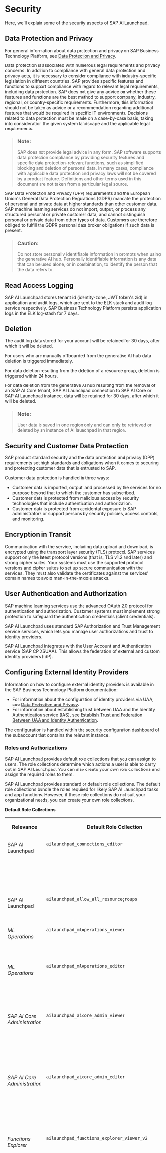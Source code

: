 <!-- loioe4cf7102c2574e8b85f669b9c4f69cde -->

<link rel="stylesheet" type="text/css" href="css/sap-icons.css"/>

# Security

Here, we'll explain some of the security aspects of SAP AI Launchpad.

<a name="loiof1d2eb91d9a248ca8c92b0110c76c6f6"/>

<!-- loiof1d2eb91d9a248ca8c92b0110c76c6f6 -->

## Data Protection and Privacy

For general information about data protection and privacy on SAP Business Technology Platform, see [Data Protection and Privacy](https://help.sap.com/viewer/65de2977205c403bbc107264b8eccf4b/Cloud/en-US/7e513d31704a4a87831191e504ca850a.html).

Data protection is associated with numerous legal requirements and privacy concerns. In addition to compliance with general data protection and privacy acts, it is necessary to consider compliance with industry-specific legislation in different countries. SAP provides specific features and functions to support compliance with regard to relevant legal requirements, including data protection. SAP does not give any advice on whether these features and functions are the best method to support company, industry, regional, or country-specific requirements. Furthermore, this information should not be taken as advice or a recommendation regarding additional features that would be required in specific IT environments. Decisions related to data protection must be made on a case-by-case basis, taking into consideration the given system landscape and the applicable legal requirements.

> ### Note:  
> SAP does not provide legal advice in any form. SAP software supports data protection compliance by providing security features and specific data protection-relevant functions, such as simplified blocking and deletion of personal data. In many cases, compliance with applicable data protection and privacy laws will not be covered by a product feature. Definitions and other terms used in this document are not taken from a particular legal source.

SAP Data Protection and Privacy \(DPP\) requirements and the European Union's General Data Protection Regulations \(GDPR\) mandate the protection of personal and private data at higher standards than other customer data. SAP machine learning services do not import, output, or process any structured personal or private customer data, and cannot distinguish personal or private data from other types of data. Customers are therefore obliged to fulfill the GDPR personal data broker obligations if such data is present.

> ### Caution:  
> Do not store personally identifiable information in prompts when using the generative AI hub. Personally identifiable information is any data that can be used alone, or in combination, to identify the person that the data refers to.



<a name="loiof1d2eb91d9a248ca8c92b0110c76c6f6__section_w3k_wch_ynb"/>

## Read Access Logging

SAP AI Launchpad stores tenant id \(identity-zone, JWT token's zid\) in application and audit logs, which are sent to the ELK stack and audit log service respectively. SAP Business Technology Platform persists application logs in the ELK log-stash for 7 days.



<a name="loiof1d2eb91d9a248ca8c92b0110c76c6f6__section_yj3_fdh_ynb"/>

## Deletion

The audit log data stored for your account will be retained for 30 days, after which it will be deleted.

For users who are manually offboarded from the generative AI hub data deletion is triggered immediately.

For data deletion resulting from the deletion of a resource group, deletion is triggered within 24 hours.

For data deletion from the generative AI hub resulting from the removal of an SAP AI Core tenant, SAP AI Launchpad connection to SAP AI Core or SAP AI Launchpad instance, data will be retained for 30 days, after which it will be deleted.

> ### Note:  
> User data is saved in one region only and can only be retrieved or deleted by an instance of AI launchpad in that region.

<a name="loioab5939567cf04016854414774fb2291e"/>

<!-- loioab5939567cf04016854414774fb2291e -->

## Security and Customer Data Protection

SAP product standard security and the data protection and privacy \(DPP\) requirements set high standards and obligations when it comes to securing and protecting customer data that is entrusted to SAP.

Customer data protection is handled in three ways:

-   Customer data is imported, output, and processed by the services for no purpose beyond that to which the customer has subscribed.
-   Customer data is protected from malicious access by security technologies that include authentication and authorization.
-   Customer data is protected from accidental exposure to SAP administrators or support persons by security policies, access controls, and monitoring.

<a name="loio42a8f0fd505d4fdca3ed1dc1de14ca07"/>

<!-- loio42a8f0fd505d4fdca3ed1dc1de14ca07 -->

## Encryption in Transit

Communication with the service, including data upload and download, is encrypted using the transport layer security \(TLS\) protocol. SAP services support only the latest protocol versions \(that is, TLS v1.2 and later\) and strong cipher suites. Your systems must use the supported protocol versions and cipher suites to set up secure communication with the services. They must also validate the certificates against the services’ domain names to avoid man-in-the-middle attacks.

<a name="loiodef9ee82675a4cb3a0f718cfc8d940dc"/>

<!-- loiodef9ee82675a4cb3a0f718cfc8d940dc -->

## User Authentication and Authorization

SAP machine learning services use the advanced OAuth 2.0 protocol for authentication and authorization. Customer systems must implement strong protection to safeguard the authentication credentials \(client credentials\).

SAP AI Launchpad uses standard SAP Authorization and Trust Management service services, which lets you manage user authorizations and trust to identity providers.

SAP AI Launchpad integrates with the User Account and Authentication service \(SAP CP XSUAA\). This allows the federation of external and custom identity providers \(IdP\).



<a name="loiodef9ee82675a4cb3a0f718cfc8d940dc__section_crv_mch_ynb"/>

## Configuring External Identity Providers

Information on how to configure external identity providers is available in the SAP Business Technology Platform documentation:

-   For information about the configuration of identity providers via UAA, see [Data Protection and Privacy](https://help.sap.com/products/BTP/65de2977205c403bbc107264b8eccf4b/7e513d31704a4a87831191e504ca850a.html?version=Cloud).
-   For information about establishing trust between UAA and the Identity Authentication service \(IAS\), see [Establish Trust and Federation Between UAA and Identity Authentication](https://help.sap.com/viewer/65de2977205c403bbc107264b8eccf4b/Cloud/en-US/7c6aa87459764b179aeccadccd4f91f3.html).

The configuration is handled within the security configuration dashboard of the subaccount that contains the relevant instance.

<a name="loio4ef8499d7a4945ec854e3b4590830bcc"/>

<!-- loio4ef8499d7a4945ec854e3b4590830bcc -->

### Roles and Authorizations

SAP AI Launchpad provides default role collections that you can assign to users. The role collections determine which actions a user is able to carry out in SAP AI Launchpad. You can also create your own role collections and assign the required roles to them.



SAP AI Launchpad provides standard or default role collections. The default role collections bundle the roles required for likely SAP AI Launchpad tasks and app functions. However, if these role collections do not suit your organizational needs, you can create your own role collections.

**Default Role Collections**


<table>
<tr>
<th valign="top">

Relevance

</th>
<th valign="top">

Default Role Collection

</th>
<th valign="top">

Description

</th>
<th valign="top">

Includes Roles

</th>
</tr>
<tr>
<td valign="top">

SAP AI Launchpad 

</td>
<td valign="top">

`ailaunchpad_connections_editor` 

</td>
<td valign="top">

Provides roles to view, create, edit, and delete connections to your AI runtime \(for example, SAP AI Core\)

</td>
<td valign="top">

`viewer`

`connections_editor`

</td>
</tr>
<tr>
<td valign="top">

SAP AI Launchpad 

</td>
<td valign="top">

`ailaunchpad_allow_all_resourcegroups` 

</td>
<td valign="top">

Provides access to all resource groups

</td>
<td valign="top">

`allow_all_resourcegroups` 

</td>
</tr>
<tr>
<td valign="top">

*ML Operations* 

</td>
<td valign="top">

`ailaunchpad_mloperations_viewer` 

</td>
<td valign="top">

Provides roles to view all contents of scenarios and resource groups

</td>
<td valign="top">

`viewer`

`mloperations_viewer`

</td>
</tr>
<tr>
<td valign="top">

*ML Operations* 

</td>
<td valign="top">

`ailaunchpad_mloperations_editor` 

</td>
<td valign="top">

Provides roles to view all contents of scenarios, and to view and edit contents of resource groups

</td>
<td valign="top">

`viewer`

`mloperations_editor`

</td>
</tr>
<tr>
<td valign="top">

*SAP AI Core Administration*

</td>
<td valign="top">

`ailaunchpad_aicore_admin_viewer`

</td>
<td valign="top">

Provides roles to view authentications required for AI workflows involving SAP AI Core \(AI runtime\)

</td>
<td valign="top">

`viewer`

`aicore_admin_viewer_all`

</td>
</tr>
<tr>
<td valign="top">

*SAP AI Core Administration*

</td>
<td valign="top">

`ailaunchpad_aicore_admin_editor`

</td>
<td valign="top">

Provides roles to edit authentications required for AI workflows involving SAP AI Core \(AI runtime\)

</td>
<td valign="top">

`viewer`

`aicore_admin_editor_all` 

</td>
</tr>
<tr>
<td valign="top">

*Functions Explorer* 

</td>
<td valign="top">

`ailaunchpad_functions_explorer_viewer_v2` 

</td>
<td valign="top">

Provides roles to view scenarios and all ML resources of a scenario

</td>
<td valign="top">

`viewer`

`connections_viewer`

`functions_explorer`

`mlfunctions_viewer`

`scenario_executable_viewer`

`scenario_metadata_viewer`

`scenario_configuration_viewer`

`scenario_job_viewer`

`scenario_artifact_viewer`

`scenario_metric_viewer`

</td>
</tr>
<tr>
<td valign="top">

*Functions Explorer* 

</td>
<td valign="top">

`ailaunchpad_functions_explorer_editor_v2` 

</td>
<td valign="top">

Edit scenarios and all ML resources of a scenario

</td>
<td valign="top">

`viewer`

`connections_viewer`

`functions_explorer`

`mlfunctions_editor`

`scenario_executable_viewer`

`scenario_metadata_viewer`

`scenario_metric_viewer`

`scenario_configuration_editor`

`scenario_job_editor`

`scenario_artifact_editor`

</td>
</tr>
<tr>
<td valign="top">

SAP AI Launchpad

</td>
<td valign="top">

`ailaunchpad_connections_editor_without_genai`

</td>
<td valign="top">

Provides roles to view, create, edit, and delete connections to your AI runtime \(for example, SAP AI Core\) without generative AI hub

</td>
<td valign="top">

`viewer_without_genai`

`connections_editor`

</td>
</tr>
<tr>
<td valign="top">

*ML Operations*

</td>
<td valign="top">

`ailaunchpad_mloperations_viewer_without_genai` 

</td>
<td valign="top">

Provides roles to view all contents of scenarios and resource groups without generative AI hub 

</td>
<td valign="top">

`viewer_without_genai`

`mloperations_viewer`

</td>
</tr>
<tr>
<td valign="top">

*ML Operations*

</td>
<td valign="top">

`ailaunchpad_mloperations_editor_without_genai` 

</td>
<td valign="top">

Provides roles to view all contents of scenarios, and to view and edit contents of resource groups without generative AI hub 

</td>
<td valign="top">

`viewer_without_genai`

`mloperations_editor`

</td>
</tr>
<tr>
<td valign="top">

*Functions Explorer*

</td>
<td valign="top">

`ailaunchpad_functions_explorer_viewer_v2_without_genai` 

</td>
<td valign="top">

Provides roles to view scenarios and all ML resources of a scenario without generative AI hub 

</td>
<td valign="top">

`viewer_without_genai`

`connections_viewer`

`functions_explorer`

`mlfunctions_viewer`

`scenario_executable_viewer`

`scenario_metadata_viewer`

`scenario_configuration_viewer`

`scenario_job_viewer`

`scenario_artifact_viewer`

`scenario_metric_viewer`

</td>
</tr>
<tr>
<td valign="top">

*Functions Explorer*

</td>
<td valign="top">

`ailaunchpad_functions_explorer_editor_v2_without_genai` 

</td>
<td valign="top">

Edit scenarios and all ML resources of a scenario without generative AI hub 

</td>
<td valign="top">

`viewer_without_genai`

`connections_viewer`

`functions_explorer`

`mlfunctions_editor`

`scenario_executable_viewer`

`scenario_metadata_viewer`

`scenario_metric_viewer`

`scenario_configuration_editor`

`scenario_job_editor`

`scenario_artifact_editor`

</td>
</tr>
<tr>
<td valign="top">

*SAP AI Core Administration*

</td>
<td valign="top">

`ailaunchpad_aicore_admin_viewer_without_genai`

</td>
<td valign="top">

Administrator \(SAP AI Core\) viewer, without access to generative AI hub

</td>
<td valign="top">

`viewer_without_genai`

`aicore_admin_viewer_all`

</td>
</tr>
<tr>
<td valign="top">

*SAP AI Core Administration*

</td>
<td valign="top">

`ailaunchpad_aicore_admin_editor_without_genai`

</td>
<td valign="top">

Administrator \(SAP AI Core\) editor, without access to generative AI hub

</td>
<td valign="top">

`viewer_without_genai`

`aicore_admin_editor_all`

</td>
</tr>
<tr>
<td valign="top">

*Generative AI Hub*

</td>
<td valign="top">

`ailaunchpad_genai_experimenter`

</td>
<td valign="top">

Prompt experimentation, viewing disclaimers and orchestration experimentation in generative AI hub.

</td>
<td valign="top">

`viewer_without_genai`

`genai_experimenter`

</td>
</tr>
<tr>
<td valign="top">

*Generative AI Hub*

</td>
<td valign="top">

`ailaunchpad_genai_manager`

</td>
<td valign="top">

Prompt experimentation, managing prompts, viewing disclaimers and orchestration experimentation in generative AI hub.

</td>
<td valign="top">

`viewer_without_genai`

`genai_experimenter`

`genai_manager`

</td>
</tr>
<tr>
<td valign="top">

*Generative AI Hub*

</td>
<td valign="top">

`ailaunchpad_genai_administrator`

</td>
<td valign="top">

Administration user data deletion and reading, writing and deletion of disclaimers in generative AI hub.

</td>
<td valign="top">

`viewer_without_genai`

`genai_administrator`

</td>
</tr>
</table>



If you want to create your own role collections, you can assign roles to them based on the following table.

**Default Roles**


<table>
<tr>
<th valign="top">

Role

</th>
<th valign="top">

Allows Users To

</th>
</tr>
<tr>
<td valign="top">

`allow_connections` 

</td>
<td valign="top">

Manage custom access to runtime connections in SAP AI Launchpad 

</td>
</tr>
<tr>
<td valign="top">

`connections_viewer`

</td>
<td valign="top">

View runtime connections in SAP AI Launchpad 

</td>
</tr>
<tr>
<td valign="top">

`connections_editor` 

</td>
<td valign="top">

Edit runtime connections in SAP AI Launchpad 

</td>
</tr>
<tr>
<td valign="top">

`viewer` 

</td>
<td valign="top">

Access SAP AI Launchpad \(default role for all users\)

</td>
</tr>
<tr>
<td valign="top">

`aicore_admin_repositories_viewer`

</td>
<td valign="top">

View Git repositories in the *SAP AI Core Administration* app

</td>
</tr>
<tr>
<td valign="top">

`aicore_admin_repositories_editor`

</td>
<td valign="top">

Add, edit, or remove Git repositories in the *SAP AI Core Administration* app

</td>
</tr>
<tr>
<td valign="top">

`aicore_admin_applications_viewer`

</td>
<td valign="top">

View applications in the *SAP AI Core Administration* app

</td>
</tr>
<tr>
<td valign="top">

`aicore_admin_applications_editor`

</td>
<td valign="top">

Create, edit, or delete applications in the *SAP AI Core Administration* app

</td>
</tr>
<tr>
<td valign="top">

`aicore_admin_dockerregistrysecret_viewer`

</td>
<td valign="top">

View Docker registry secrets in the *SAP AI Core Administration* app

</td>
</tr>
<tr>
<td valign="top">

`aicore_admin_dockerregistrysecret_editor`

</td>
<td valign="top">

Add, edit, or remove Docker registry secrets in the *SAP AI Core Administration* app

</td>
</tr>
<tr>
<td valign="top">

`aicore_admin_resourcegroup_viewer`

</td>
<td valign="top">

View resource groups in the *SAP AI Core Administration* app

</td>
</tr>
<tr>
<td valign="top">

`aicore_admin_resourcegroup_editor`

</td>
<td valign="top">

Create, edit, or delete resource groups in the *SAP AI Core Administration* app

</td>
</tr>
<tr>
<td valign="top">

`aicore_admin_objectstoresecret_viewer`

</td>
<td valign="top">

View object store secrets in the *SAP AI Core Administration* app

</td>
</tr>
<tr>
<td valign="top">

`aicore_admin_objectstoresecret_editor`

</td>
<td valign="top">

Add, edit, or remove object store secrets in the *SAP AI Core Administration* app

</td>
</tr>
<tr>
<td valign="top">

`scenario_metadata_viewer` 

</td>
<td valign="top">

View scenarios and scenario versions

</td>
</tr>
<tr>
<td valign="top">

`scenario_executable_viewer` 

</td>
<td valign="top">

View executables of a scenario

</td>
</tr>
<tr>
<td valign="top">

`scenario_configuration_viewer` 

</td>
<td valign="top">

View configurations of a scenario

</td>
</tr>
<tr>
<td valign="top">

`scenario_configuration_editor` 

</td>
<td valign="top">

Edit configurations of a scenario

</td>
</tr>
<tr>
<td valign="top">

`scenario_deployment_viewer` 

</td>
<td valign="top">

View deployments of a scenario

</td>
</tr>
<tr>
<td valign="top">

`scenario_deployment_editor` 

</td>
<td valign="top">

Edit deployments of a scenario

</td>
</tr>
<tr>
<td valign="top">

`scenario_deployment_predictor` 

</td>
<td valign="top">

Invoke deployments of a scenario

</td>
</tr>
<tr>
<td valign="top">

`scenario_execution_viewer` 

</td>
<td valign="top">

View executions of a scenario

</td>
</tr>
<tr>
<td valign="top">

`scenario_execution_editor` 

</td>
<td valign="top">

Edit executions of a scenario

</td>
</tr>
<tr>
<td valign="top">

`scenario_artifact_viewer` 

</td>
<td valign="top">

View artifacts of a scenario

</td>
</tr>
<tr>
<td valign="top">

`scenario_artifact_editor` 

</td>
<td valign="top">

Edit artifacts of a scenario

</td>
</tr>
<tr>
<td valign="top">

`scenario_metric_viewer` 

</td>
<td valign="top">

View tracking metrics of an execution

</td>
</tr>
<tr>
<td valign="top">

`resourcegroup_viewer` 

</td>
<td valign="top">

View resource groups

</td>
</tr>
<tr>
<td valign="top">

`allow_all_resourcegroups` 

</td>
<td valign="top">

Template for allowing access to all resource groups for a connection

</td>
</tr>
<tr>
<td valign="top">

`functions_explorer` 

</td>
<td valign="top">

Template for viewing functions explorer for SAP AI Launchpad 

</td>
</tr>
<tr>
<td valign="top">

`operations_manager` 

</td>
<td valign="top">

Template for viewing operations manager for SAP AI Launchpad 

</td>
</tr>
<tr>
<td valign="top">

`scenario_job_viewer` 

</td>
<td valign="top">

View jobs of a scenario

</td>
</tr>
<tr>
<td valign="top">

`scenario_job_editor` 

</td>
<td valign="top">

Edit jobs of a scenario

</td>
</tr>
<tr>
<td valign="top">

`mloperations_viewer` 

</td>
<td valign="top">

Viewer role for *ML Operations* app

</td>
</tr>
<tr>
<td valign="top">

`mloperations_editor` 

</td>
<td valign="top">

Editor role for *ML Operations* app

</td>
</tr>
<tr>
<td valign="top">

`artifact_register`

</td>
<td valign="top">

Register artifacts in *ML Operations* app

</td>
</tr>
<tr>
<td valign="top">

`mlfunctions_viewer`

</td>
<td valign="top">

Viewer role *Functions Explorer* app

</td>
</tr>
<tr>
<td valign="top">

`mlfunctions_editor`

</td>
<td valign="top">

Editor role *Functions Explorer* app

</td>
</tr>
<tr>
<td valign="top">

`aicore_admin_viewer_all` 

</td>
<td valign="top">

Viewer role *SAP AI Core Administration* app

</td>
</tr>
<tr>
<td valign="top">

`aicore_admin_editor_all` 

</td>
<td valign="top">

Editor role *SAP AI Core Administration* app

</td>
</tr>
<tr>
<td valign="top">

`execution_schedules_editor`

</td>
<td valign="top">

Edit execution schedules

</td>
</tr>
<tr>
<td valign="top">

`execution_schedules_viewer`

</td>
<td valign="top">

View execution schedules

</td>
</tr>
<tr>
<td valign="top">

`aicore_admin_genericsecret_editor`

</td>
<td valign="top">

Create, edit or delete generic secrets in the SAP AI Core runtime through the *SAP AI Core Administration* app

</td>
</tr>
<tr>
<td valign="top">

`aicore_admin_genericsecret_viewer`

</td>
<td valign="top">

View generic secrets in the SAP AI Core runtime through the *SAP AI Core Administration* app

</td>
</tr>
<tr>
<td valign="top">

`genai_experimenter`

</td>
<td valign="top">

Run prompts in the <code>generative AI hub prompt editor</code>

Build and test orchestration workflows in the <code>generative AI hub orchestration service</code>

Explore available models in the generative AI hub and make an informed model selection using the model library

</td>
</tr>
<tr>
<td valign="top">

`genai_manager`

</td>
<td valign="top">

Create, update and run prompts in the <code>generative AI hub prompt editor</code>, read and delete your saved prompts in the <code>generative AI hub</code> prompt managerBuild and test orchestration workflows in the <code>generative AI hub orchestration service</code>

Explore available models in the generative AI hub and make an informed model selection using the model library

</td>
</tr>
<tr>
<td valign="top">

`genai_administrator`

</td>
<td valign="top">

Delete user data in the **generative AI hub**

Explore available models in the generative AI hub and make an informed model selection using the model library

</td>
</tr>
<tr>
<td valign="top">

`prompt_experimenter`

</td>
<td valign="top">

Run prompts in the <code>generative AI hub prompt editor</code>. Build and test orchestration workflows in the <code>generative AI hub orchestration service</code>

</td>
</tr>
<tr>
<td valign="top">

`prompt_manager`

</td>
<td valign="top">

Create, update and run prompts in the <code>generative AI hub prompt editor</code>, read and deleted your saved prompts in the <code>generative AI hub</code> prompt manager

</td>
</tr>
<tr>
<td valign="top">

`prompt_administrator`

</td>
<td valign="top">

Delete user data in the generative AI hub. Create, edit or delete disclaimers in the generative AI hub.

</td>
</tr>
<tr>
<td valign="top">

`viewer_without_genai` 

</td>
<td valign="top">

Access SAP AI Launchpad, default role for users, without generative AI hub 

</td>
</tr>
<tr>
<td valign="top">

`orchestration_executor` 

</td>
<td valign="top">

Build and test orchestration workflows in the <code>generative AI hub orchestration service</code>

Explore available models in generative AI hub and make an informed model selection using the model library

</td>
</tr>
<tr>
<td valign="top">

`prompt_media_executor` 

</td>
<td valign="top">

Upload images in the <code>generative AI hub chat and prompt editor</code>.

</td>
</tr>
<tr>
<td valign="top">

`grounding_manager`

</td>
<td valign="top">

View, create and delete document repositories and pipelines in the grounding management app in generative AI hub.

</td>
</tr>
<tr>
<td valign="top">

`grounding_viewer`

</td>
<td valign="top">

View document repositories and pipelines in the grounding management app in generative AI hub.

</td>
</tr>
</table>

> ### Note:  
> Generative AI hub is available through the default `viewer` role.
> 
> Access to the generative AI hub can be revoked by assigning the equivalent role `without_genai`. For example, the `viewer` and `viewer_without_genai` are equivalent roles, with and without generative AI hub capabilities respectively.

**Related Information**  


[Functions Explorer](functions-explorer-90586e6.md "")

[Workspaces](workspaces-6bde2c8.md "The Workspaces app is a dashboard to manage the connection between SAP AI Launchpad and subscribed AI services.")

[Administration](administration-cb4dd1e.md "You use the SAP AI Core Administration app in SAP AI Launchpad to manage administration activities for your SAP AI Core runtime.")

<a name="loio9cdb1ea43b4e4243a7fc5d4f2a656700"/>

<!-- loio9cdb1ea43b4e4243a7fc5d4f2a656700 -->

### Create Role Collection

You create your own role collections and assign roles to them so that you can further manage users' access to content within SAP AI Launchpad.



<a name="loio9cdb1ea43b4e4243a7fc5d4f2a656700__prereq_ccd_jpq_h5b"/>

## Prerequisites



## Context

You create custom role collections to manage access settings for the following:

-   *Workspaces* app users, so that applicable resource groups are available to nominated users

-   *Workspaces* app users, so that applicable connections are available to nominated users
-   SAP Support users, so that they have custom access to available connections in your organization



## Procedure

1.  In SAP BTP cockpit, navigate to your subaccount and choose *Role Collections*.

    ![](images/AIL_Role_1_c434107.png)

2.  Choose :heavy_plus_sign: to add a role collection.

    > ### Remember:  
    > A role collection groups roles and users \(and their email IDs\) with a shared persona.

    ![](images/AIL_Plus_Icon_for_Role_Collections_08a5def.png)

3.  Enter a name and description for the group of target users and choose *Create*.

    ![](images/AIL_Create_Role_Collection_Dialog_2d867b6.png)

4.  Choose *Edit* to add nominated users to this role collection.

    ![](images/AIL_Edit_Button_for_Role_Collection_a57fbbd.png)

5.  Enter the email ID of the nominated user and choose *Save*.

    If required, you can add more users \(and their emails IDs\) by choosing :heavy_plus_sign:.

    ![](images/AIL_Add_Emails_for_Role_Collection_bfa5120.png)

6.  Choose *Save* to save the role collection.

    The role collection is now listed in the SAP BTP Cockpit and is available for assignment. For example, you can use the role collection to manage custom access for resource groups or connections. See [Custom Access for Connections](security-e4cf710.md#loio8ba6a922e774468d91df127725603bdf) and [Custom Access for Resource Groups](security-e4cf710.md#loio19e39328d7f44af6b3b8a83983bde325).


<a name="loio8ba6a922e774468d91df127725603bdf"/>

<!-- loio8ba6a922e774468d91df127725603bdf -->

### Custom Access for Connections

You can selectively control users' access to connections within SAP AI Launchpad.



<a name="loio8ba6a922e774468d91df127725603bdf__prereq_nxk_h4q_h5b"/>

## Prerequisites

You have created a role collection for use with custom connections. See [Create Role Collection](security-e4cf710.md#loio9cdb1ea43b4e4243a7fc5d4f2a656700).



## Context

A role collection represents a shared user persona. A role collection groups roles and users \(and their email IDs\) who complete similar tasks.

By default, users of the *Workspaces* app have access to all the connections in their AI runtime. You provide custom access to selectively show connections to nominated roles and users.

> ### Tip:  
> For example, you may selectively control access if some connections involve sensitive data, or to simplify the selection options for users. You may also selectively provide access to an SAP Support user. See [Custom Access for Support User](security-e4cf710.md#loioa2a95a064e5b48db8d5abc7847067a9f).

You manage access to connections by creating a custom role collection within SAP AI Launchpad, and assigning it a role based on the `allow_connections` role template. Nominated users within the *Workspaces* app, are then shown only the connections applicable for their work.



<a name="loio8ba6a922e774468d91df127725603bdf__steps_nj2_mlq_h5b"/>

## Procedure

1.  In SAP BTP cockpit, navigate to your subaccount and choose *Roles* to access the list of roles.

    ![](images/BTP_role_31090d2.png)

2.  Within the `ailaunchpad` application, find the `allow_connections` role template and choose *Create Role*.

3.  Complete the role details.

    1.  In the *Configure Role* wizard step, enter a name and description for the group of target users. You'll see that the `allow_connections` role template is automatically assigned to the role. Choose *Next* to continue.

    2.  In the *Configure Attributes* wizard step, enter the required connections in the *Values* column for the attribute `allow_connections`. Choose *Next* to continue.

        > ### Tip:  
        > To enter multiple connections, press *Enter* between connections and confirm the connection name. If you enter a value of `all`, you override any other connection value entered. This restores the system default and any custom settings are ignored.

    3.  In the *Select Role Collections* wizard step, search for and select the custom role collection that you've created for custom connections access. Choose *Next* to continue.

    4.  In the *Review* wizard step, check the role details and choose *Finish*.





<a name="loio8ba6a922e774468d91df127725603bdf__result_mxw_55q_hbi"/>

## Results

The role is now listed in the SAP BTP cockpit and the custom connection settings are applied. Users assigned to the `allow_connections` role \(or a role collection that contains it\), now have custom access to connections in their *Workspaces* app.

**Related Information**  


[Assign Connection to Workspace](set-resource-group-0c07728.md#loioa0204f94a94e4407abf772e76104d834 "")

<a name="loio19e39328d7f44af6b3b8a83983bde325"/>

<!-- loio19e39328d7f44af6b3b8a83983bde325 -->

### Custom Access for Resource Groups

You can selectively control users' access to resource groups \(within an AI runtime connection\) in SAP AI Launchpad.



<a name="loio19e39328d7f44af6b3b8a83983bde325__prereq_cl3_ht3_1rb"/>

## Prerequisites

You are using the standard role collection, or you have created a role collection for use with custom resource groups. See [Create Role Collection](security-e4cf710.md#loio9cdb1ea43b4e4243a7fc5d4f2a656700).

The users do not have the role collection `ailaunchpad_allow_all_resourcegroups` assigned.



<a name="loio19e39328d7f44af6b3b8a83983bde325__context_w15_fzq_h5b"/>

## Context

You can selectively control access to resource groups within an AI runtime connection. Nominated users of the *Workspaces* app, are then shown only those resource groups which are applicable for their work.



## Procedure

1.  In SAP BTP cockpit, navigate to your subaccount and choose *Roles* to access the list of roles.

    ![](images/BTP_role_31090d2.png)

2.  Within the `ailaunchpad` application, find the `allow_all_resourcegroups` role template, and choose *Add Using Same Role Template*.

    ![](images/AIL_role_rg_collection_96ceb84.png)

    The *Create Role* wizard appears.

3.  Complete the role details.

    1.  In the *Configure Role* wizard step, enter a name and description for the group of target users. You'll see that the `allow_all_resourcegroups` role template is automatically assigned to the role. Choose *Next* to continue.

        ![](images/AIL_Role_24c33e8.png)

    2.  In the *Configure Attributes* wizard step, enter the required resource group IDs in the *Values* column for the attribute `allowed_all_resourcegroups`. Choose *Next* to continue.

        ![](images/AIL_Role_2_9f11247.png)

    3.  In the *Select Role Collections* wizard step, search for and select the custom role collection that you've created for custom access. Choose *Next* to continue.

        ![](images/AIL_Role_f35dd61.png)

    4.  In the *Review* wizard step, check the role details and choose *Finish*.

        ![](images/AIL_Role_16caa35.png)





<a name="loio19e39328d7f44af6b3b8a83983bde325__result_mxw_55q_gab"/>

## Results

The role is now listed in the SAP BTP cockpit and the custom resource group settings are applied. Users currently assigned to the `allow_all_resource_groups` role \(or a role collection that contains it\), now have custom access to resource groups in their *Workspaces* app.

**Related Information**  


[Assign Resource Group to Workspace](set-resource-group-0c07728.md#loio1fe43ac042ab46749bec34b50601dce0 " ")

<a name="loioa2a95a064e5b48db8d5abc7847067a9f"/>

<!-- loioa2a95a064e5b48db8d5abc7847067a9f -->

### Custom Access for Support User

An SAP Support user may provide troubleshooting support in case of issues in your production environment.



<a name="loioa2a95a064e5b48db8d5abc7847067a9f__context_fnj_qsm_brb"/>

## Context

At some point, you may need to create an incident for an issue that you encounter with SAP AI Launchpad. To investigate the issue, an SAP Support user may require access to your production environment.

SAP Support users access your production environment via an internal user and access management tool called Cloud Access Manager \(CAM\). CAM, much like the SAP ID Service, allows for the packaging of variable levels of access to your production environment in a single requestable profile. The access request is reviewed by a set of named approvers and either approved or rejected. The profiles also define a time period for which access is granted. CAM will automatically revoke access once the time period has elapsed. Users may request access again, but this will once again require review and approval.

On approval, the SAP support user will be able to access your SAP AI Launchpad instance and provide administrative or operations support.

To provide an SAP Support user with custom access to your connections, see [Custom Access for Connections](security-e4cf710.md#loio8ba6a922e774468d91df127725603bdf).

**Related Information**  


[User Authentication and Authorization](security-e4cf710.md#loiodef9ee82675a4cb3a0f718cfc8d940dc "SAP machine learning services use the advanced OAuth 2.0 protocol for authentication and authorization. Customer systems must implement strong protection to safeguard the authentication credentials (client credentials).")

<a name="loiob41f83775fa44cea906961e8124986c5"/>

<!-- loiob41f83775fa44cea906961e8124986c5 -->

## Auditing and Logging Information

Here you can find a list of the security events that are logged by SAP AI Launchpad.

**Security Events Written in Audit Logs**


<table>
<tr>
<th valign="top">

What Events Are Logged

</th>
<th valign="top">

How to Identify Related Log Events

</th>
</tr>
<tr>
<td valign="top">

Login Successful

</td>
<td valign="top">

Message containing a time stamp, tenant, and user IDs; data containing event details.

</td>
</tr>
<tr>
<td valign="top">

Scope check failed

</td>
<td valign="top">

Message containing a time stamp, tenant, and user IDs; data containing “User not authorized” and event details.

</td>
</tr>
<tr>
<td valign="top">

Ops Backend

</td>
<td valign="top">

Message containing a time stamp, tenant, and user IDs; data containing “Accessing secrets”.

</td>
</tr>
<tr>
<td valign="top">

Scope check failed

</td>
<td valign="top">

Message containing a time stamp, tenant, and user IDs; data containing “Authorization failed for *<scope\>*”.

</td>
</tr>
<tr>
<td valign="top">

Scope check failed

</td>
<td valign="top">

Message containing a time stamp, tenant, and user IDs; data containing “Authorization failed for *<scope\>*”.

</td>
</tr>
<tr>
<td valign="top">

Successful onboarding

</td>
<td valign="top">

Message containing a time stamp, tenant, and user IDs; data containing “Successful onboarding of tenant: *<tenant subdomain\>*”.

</td>
</tr>
<tr>
<td valign="top">

Failed Onboarding

</td>
<td valign="top">

Message containing a time stamp, tenant, and user IDs; data containing “Failed onboarding of tenant: *<tenant subdomain\>*”.

</td>
</tr>
<tr>
<td valign="top">

Successful Offboarding

</td>
<td valign="top">

Message containing a time stamp, tenant, and user IDs; data containing “Successful offboarding of tenant: *<tenant subdomain\>*”.

</td>
</tr>
<tr>
<td valign="top">

Failed Offboarding

</td>
<td valign="top">

Message containing a time stamp, tenant, and user IDs; data containing “Failed offboarding of tenant: *<tenant subdomain\>*”.

</td>
</tr>
<tr>
<td valign="top">

Scope check failed

</td>
<td valign="top">

Message containing a time stamp, tenant, and user IDs; data containing "Authorization failed for <scope\>".

</td>
</tr>
<tr>
<td valign="top">

Read Connections Successful

</td>
<td valign="top">

Message containing a time stamp, tenant, and user IDs; data containing "Read for all connections successful".

</td>
</tr>
<tr>
<td valign="top">

Read Connections Failed

</td>
<td valign="top">

Message containing a time stamp, tenant, and user IDs; data containing “Failed to read for all connections”.

</td>
</tr>
<tr>
<td valign="top">

Create Connection Successful

</td>
<td valign="top">

Message containing a time stamp, tenant, and user IDs; data containing "Created connection <name\>".

</td>
</tr>
<tr>
<td valign="top">

Create Connection Successful

</td>
<td valign="top">

Message containing a time stamp, tenant, and user IDs; data containing "Failed to create connection <name\>".

</td>
</tr>
<tr>
<td valign="top">

Delete Connection Successful

</td>
<td valign="top">

Message containing a time stamp, tenant, and user IDs; data containing “Deleted connection *<name\>*”.

</td>
</tr>
<tr>
<td valign="top">

Delete Connection Failed

</td>
<td valign="top">

Message containing a time stamp, tenant, and user IDs; data containing “Failed to delete connection *<name\>*”.

</td>
</tr>
<tr>
<td valign="top">

Modify Connection

</td>
<td valign="top">

Message containing a time stamp, tenant, and user IDs; attributes containing the updated connection properties.

</td>
</tr>
</table>



The following information is described in the table columns:

-   *Event grouping* - Events that are logged with a similar format or are related to the same entities.

-   *What events are logged* - Description of the security or data protection and privacy related event that is logged.

-   *How to identify related log events* - Search criteria or key words, that are specific for a log event that is created along with the logged event.

-   *Additional information* - Any related information that can be helpful.


**Related Information**  


[Audit Logging in the Cloud Foundry Environment](https://help.sap.com/viewer/65de2977205c403bbc107264b8eccf4b/Cloud/en-US/f92c86ab11f6474ea5579d839051c334.html)

[Audit Logging in the Neo Environment](https://help.sap.com/viewer/ea72206b834e4ace9cd834feed6c0e09/Cloud/en-US/02c39712c1064c96b37c1ea5bc9420dc.html)

[Roles and Authorizations](security-e4cf710.md#loio4ef8499d7a4945ec854e3b4590830bcc "SAP AI Launchpad provides default role collections that you can assign to users. The role collections determine which actions a user is able to carry out in SAP AI Launchpad. You can also create your own role collections and assign the required roles to them.")

